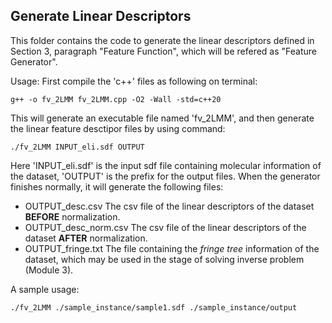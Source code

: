 ## Generate Linear Descriptors

This folder contains the code to generate the linear descriptors defined in Section 3, paragraph "Feature Function", which will be refered as "Feature Generator".

Usage:
First compile the 'c++' files as following on terminal:

```
g++ -o fv_2LMM fv_2LMM.cpp -O2 -Wall -std=c++20
```

This will generate an executable file named 'fv_2LMM',
and then generate the linear feature desctipor files by using command:

```
./fv_2LMM INPUT_eli.sdf OUTPUT
```

Here 'INPUT_eli.sdf' is the input sdf file containing molecular information of the dataset, 
'OUTPUT' is the prefix for the output files.
When the generator finishes normally, it will generate the following files:
- OUTPUT_desc.csv
  The csv file of the linear descriptors of the dataset **BEFORE** normalization.
- OUTPUT_desc_norm.csv
  The csv file of the linear descriptors of the dataset **AFTER** normalization.
- OUTPUT_fringe.txt
  The file containing the _fringe tree_ information of the dataset, which may be used in the stage of solving inverse problem (Module 3).

A sample usage:

```
./fv_2LMM ./sample_instance/sample1.sdf ./sample_instance/output
```

